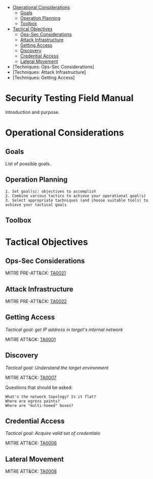 

<!-- MarkdownTOC depth=3 autolink=true -->

- [Operational Considerations](#operational-considerations)
    - [Goals](#goals)
    - [Operation Planning](#operation-planning)
    - [Toolbox](#toolbox)
- [Tactical Objectives](#tactical-objectives)
    - [Ops-Sec Considerations](#ops-sec-considerations)
    - [Attack Infrastructure](#attack-infrastructure)
    - [Getting Access](#getting-access)
    - [Discovery](#discovery)
    - [Credential Access](#credential-access)
    - [Lateral Movement](#lateral-movement)
- [Techniques: Ops-Sec Considerations]
- [Techniques: Attack Infrastructure]
- [Techniques: Getting Access]

<!-- /MarkdownTOC -->

# Security Testing Field Manual

Introduction and purpose.

# Operational Considerations

## Goals

List of possible goals.

## Operation Planning

```
1. Set goal(s): objectives to accomplish
2. Combine various tactics to achieve your operational goal(s)
3. Select appropriate tachniques (and choose suitable tools) to achieve your tactical goals
```

## Toolbox

# Tactical Objectives

## Ops-Sec Considerations

MITRE PRE-ATT&CK: [TA0021](https://attack.mitre.org/tactics/TA0021/)

## Attack Infrastructure

MITRE PRE-ATT&CK: [TA0022](https://attack.mitre.org/tactics/TA0022/)

## Getting Access

*Tactical goal: get IP address in target's internal network*

MITRE ATT&CK: [TA0001](https://attack.mitre.org/tactics/TA0001/)

## Discovery

*Tactical goal: Understand the target environment*

MITRE ATT&CK: [TA0007](https://attack.mitre.org/tactics/TA0007/)

Questions that should be asked:

```
What's the network topology? Is it flat?
Where are egress points?
Where are "multi-homed" boxes?
```

## Credential Access

*Tactical goal: Acquire valid set of credentials*

MITRE ATT&CK: [TA0006](https://attack.mitre.org/tactics/TA0006/)

## Lateral Movement

MITRE ATT&CK: [TA0008](https://attack.mitre.org/tactics/TA0008/)

